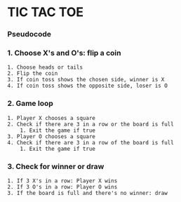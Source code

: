 # TIC TAC TOE
### Pseudocode
### 1. **Choose X's and O's: flip a coin**
    1. Choose heads or tails
    2. Flip the coin
    3. If coin toss shows the chosen side, winner is X
    4. If coin toss shows the opposite side, loser is O
### 2. **Game loop**
    1. Player X chooses a square
    2. Check if there are 3 in a row or the board is full
        1. Exit the game if true
    3. Player O chooses a square
    4. Check if there are 3 in a row of the board is full
        1. Exit the game if true
### 3. **Check for winner or draw**
    1. If 3 X's in a row: Player X wins
    2. If 3 O's in a row: Player O wins
    3. If the board is full and there's no winner: draw
